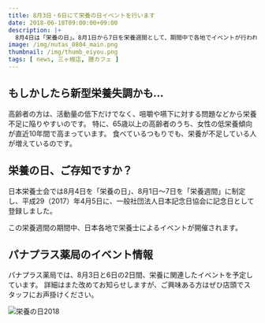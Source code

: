 ```yaml
---
title: 8月3日・6日にて栄養の日イベントを行います
date: 2018-06-18T09:00:00+09:00
description: |+
  8月4日は「栄養の日」。8月1日から7日を栄養週間として、期間中で各地でイベントが行われます。パナプラス薬局でも3日と6日の2日間、地域の方に「栄養を楽しむ」生活を提案します。
image: /img/nutas_0804_main.png
thumbnail: /img/thumb_eiyou.png
tags: [ news, 三ヶ根店, 膳カフェ ]
---
```


## もしかしたら新型栄養失調かも…

高齢者の方は、活動量の低下だけでなく、咀嚼や嚥下に対する問題などから栄養不足に陥りやすいのです。
特に、65歳以上の高齢者のうち、女性の低栄養傾向が直近10年間で高まっています。
食べているつもりでも、栄養が不足している人が増えているのです。

## 栄養の日、ご存知ですか？

日本栄養士会では8月4日を「栄養の日」、8月1日～7日を「栄養週間」に制定し、平成29（2017）年4月5日に、一般社団法人日本記念日協会に記念日として登録しました。

この栄養週間の期間中、日本各地で栄養士によるイベントが開催されます。

## パナプラス薬局のイベント情報

パナプラス薬局では、8月3日と6日の2日間、栄養に関連したイベントを予定しています。
詳細はまた改めてお知らせしますが、ご興味ある方はぜひ店頭でスタッフにお声掛けください。


![栄養の日2018](/img/eiyounohi_poster.jpg "栄養の日2018")
